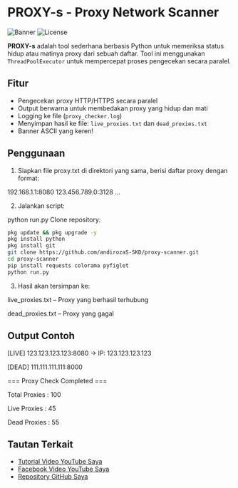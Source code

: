 # PROXY-s - Proxy Network Scanner

![Banner](https://img.shields.io/badge/version-1.0-blue.svg)
![License](https://img.shields.io/badge/license-MIT-green.svg)

**PROXY-s** adalah tool sederhana berbasis Python untuk memeriksa status hidup atau matinya proxy dari sebuah daftar. Tool ini menggunakan `ThreadPoolExecutor` untuk mempercepat proses pengecekan secara paralel.

## Fitur
- Pengecekan proxy HTTP/HTTPS secara paralel
- Output berwarna untuk membedakan proxy yang hidup dan mati
- Logging ke file (`proxy_checker.log`)
- Menyimpan hasil ke file: `live_proxies.txt` dan `dead_proxies.txt`
- Banner ASCII yang keren!

## Penggunaan

1. Siapkan file proxy.txt di direktori yang sama, berisi daftar proxy dengan format:

192.168.1.1:8080
123.456.789.0:3128
...

2. Jalankan script:

python run.py
Clone repository:
   ```bash
pkg update && pkg upgrade -y
pkg install python
pkg install git
git clone https://github.com/andirozaS-SKD/proxy-scanner.git
cd proxy-scanner
pip install requests colorama pyfiglet
python run.py
```

3. Hasil akan tersimpan ke:

live_proxies.txt – Proxy yang berhasil terhubung

dead_proxies.txt – Proxy yang gagal


## Output Contoh

[LIVE] 123.123.123.123:8080 -> IP: 123.123.123.123

[DEAD] 111.111.111.111:8000

=== Proxy Check Completed ===

Total Proxies : 100

Live Proxies  : 45

Dead Proxies  : 55

## Tautan Terkait

- [Tutorial Video YouTube Saya](https://www.youtube.com/watch?v=contohLink)
- [Facebook Video YouTube Saya](https://www.youtube.com/watch?v=contohLink)
- [Repository GitHub Saya](https://github.com/andirozaS-SKD/Proxy-scnner)
